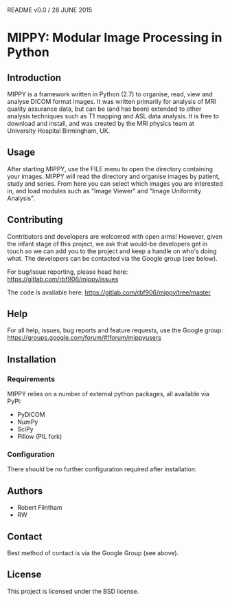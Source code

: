README v0.0 / 28 JUNE 2015

# MIPPY: Modular Image Processing in Python

## Introduction

MIPPY is a framework written in Python (2.7) to organise, read, view and analyse DICOM format images. It was written primarily for analysis of MRI quality assurance data, but can be (and has been) extended to other analysis techniques such as T1 mapping and ASL data analysis. It is free to download and install, and was created by the MRI physics team at University Hospital Birmingham, UK.

## Usage

After starting MIPPY, use the FILE menu to open the directory containing your images. MIPPY will read the directory and organise images by patient, study and series. From here you can select which images you are interested in, and load modules such as "Image Viewer" and "Image Uniformity Analysis".

## Contributing

Contributors and developers are welcomed with open arms! However, given the infant stage of this project, we ask that would-be developers get in touch so we can add you to the project and keep a handle on who's doing what.  The developers can be contacted via the Google group (see below).

For bug/issue reporting, please head here:
https://gitlab.com/rbf906/mippy/issues

The code is available here:
https://gitlab.com/rbf906/mippy/tree/master

## Help

For all help, issues, bug reports and feature requests, use the Google group:
https://groups.google.com/forum/#!forum/mippyusers

## Installation

### Requirements

MIPPY relies on a number of external python packages, all available via PyPI:
- PyDICOM
- NumPy
- SciPy
- Pillow (PIL fork)


### Configuration

There should be no further configuration required after installation.

## Authors

- Robert Flintham
- RW

## Contact

Best method of contact is via the Google Group (see above).

## License

This project is licensed under the BSD license.